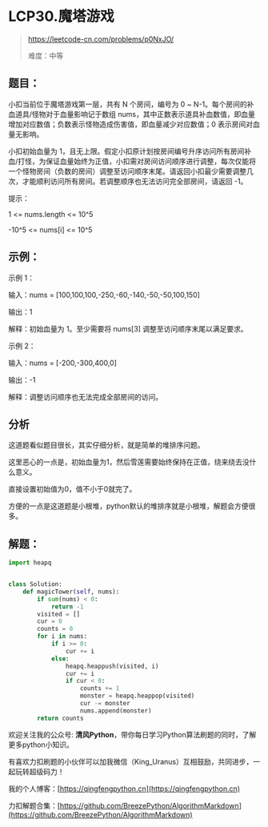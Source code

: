 # LCP30.魔塔游戏
> https://leetcode-cn.com/problems/p0NxJO/
> 
> 难度：中等

## 题目：

小扣当前位于魔塔游戏第一层，共有 N 个房间，编号为 0 ~ N-1。每个房间的补血道具/怪物对于血量影响记于数组 nums，其中正数表示道具补血数值，即血量增加对应数值；负数表示怪物造成伤害值，即血量减少对应数值；0 表示房间对血量无影响。

小扣初始血量为 1，且无上限。假定小扣原计划按房间编号升序访问所有房间补血/打怪，为保证血量始终为正值，小扣需对房间访问顺序进行调整，每次仅能将一个怪物房间（负数的房间）调整至访问顺序末尾。请返回小扣最少需要调整几次，才能顺利访问所有房间。若调整顺序也无法访问完全部房间，请返回 -1。

提示：

1 <= nums.length <= 10^5

-10^5 <= nums[i] <= 10^5

## 示例：

示例 1：

输入：nums = [100,100,100,-250,-60,-140,-50,-50,100,150]

输出：1

解释：初始血量为 1。至少需要将 nums[3] 调整至访问顺序末尾以满足要求。

示例 2：

输入：nums = [-200,-300,400,0]

输出：-1

解释：调整访问顺序也无法完成全部房间的访问。

## 分析

这道题看似题目很长，其实仔细分析，就是简单的堆排序问题。

这里恶心的一点是，初始血量为1，然后雪莲需要始终保持在正值，绕来绕去没什么意义。

直接设置初始值为0，值不小于0就完了。

方便的一点是这道题是小根堆，python默认的堆排序就是小根堆，解题会方便很多。

## 解题：

```python
import heapq


class Solution:
    def magicTower(self, nums):
        if sum(nums) < 0: 
            return -1
        visited = []
        cur = 0
        counts = 0
        for i in nums:
            if i >= 0:
                cur += i
            else:
                heapq.heappush(visited, i)
                cur += i
                if cur < 0:
                    counts += 1
                    monster = heapq.heappop(visited)
                    cur -= monster
                    nums.append(monster)
        return counts
```

欢迎关注我的公众号: **清风Python**，带你每日学习Python算法刷题的同时，了解更多python小知识。

有喜欢力扣刷题的小伙伴可以加我微信（King_Uranus）互相鼓励，共同进步，一起玩转超级码力！

我的个人博客：[https://qingfengpython.cn](https://qingfengpython.cn)

力扣解题合集：[https://github.com/BreezePython/AlgorithmMarkdown](https://github.com/BreezePython/AlgorithmMarkdown)
